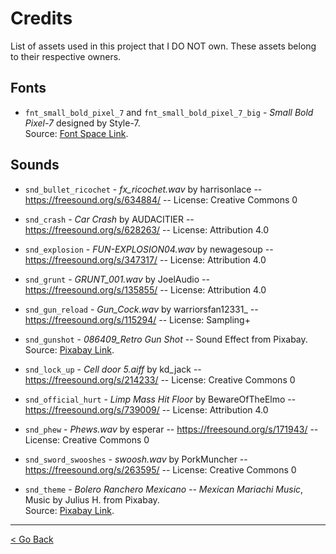 # Credits

List of assets used in this project that I DO NOT own. These assets belong to their respective owners.

## Fonts

- `fnt_small_bold_pixel_7` and `fnt_small_bold_pixel_7_big` - _Small Bold Pixel-7_ designed by Style-7.<br>
  Source: [Font Space Link](https://www.fontspace.com/small-bold-pixel-7-font-f16053).

## Sounds

- `snd_bullet_ricochet` - _fx_ricochet.wav_ by harrisonlace -- https://freesound.org/s/634884/ -- License: Creative Commons 0

- `snd_crash` - _Car Crash_ by AUDACITIER -- https://freesound.org/s/628263/ -- License: Attribution 4.0

- `snd_explosion` - _FUN-EXPLOSION04.wav_ by newagesoup -- https://freesound.org/s/347317/ -- License: Attribution 4.0

- `snd_grunt` - _GRUNT_001.wav_ by JoelAudio -- https://freesound.org/s/135855/ -- License: Attribution 4.0

- `snd_gun_reload` - _Gun_Cock.wav_ by warriorsfan12331\_ -- https://freesound.org/s/115294/ -- License: Sampling+

- `snd_gunshot` - _086409_Retro Gun Shot_ -- Sound Effect from Pixabay.<br>
  Source: [Pixabay Link](https://pixabay.com/sound-effects/086409-retro-gun-shot-81545/).

- `snd_lock_up` - _Cell door 5.aiff_ by kd_jack -- https://freesound.org/s/214233/ -- License: Creative Commons 0

- `snd_official_hurt` - _Limp Mass Hit Floor_ by BewareOfTheElmo -- https://freesound.org/s/739009/ -- License: Attribution 4.0

- `snd_phew` - _Phews.wav_ by esperar -- https://freesound.org/s/171943/ -- License: Creative Commons 0

- `snd_sword_swooshes` - _swoosh.wav_ by PorkMuncher -- https://freesound.org/s/263595/ -- License: Creative Commons 0

- `snd_theme` - _Bolero Ranchero Mexicano -- Mexican Mariachi Music_, Music by Julius H. from Pixabay.<br>
  Source: [Pixabay Link](https://pixabay.com/music/world-bolero-ranchero-mexicano-mexican-mariachi-music-1735/).

---

[< Go Back](https://github.com/feliiizabeth/Zorrotron-1919)
